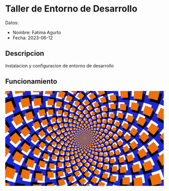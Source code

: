 # Taller de Entorno de Desarrollo

Datos:

- Nombre: Fatima Agurto
- Fecha: 2023-06-12

## Descripcion

Instalacion y configuracion de entorno de desarrollo

## Funcionamiento

![](imgg/imagen.jpg)
